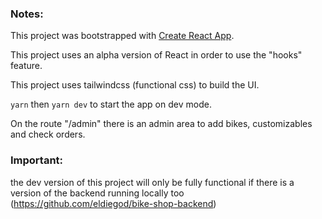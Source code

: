 ### Notes:
This project was bootstrapped with [Create React App](https://github.com/facebook/create-react-app).

This project uses an alpha version of React in order to use the "hooks" feature.

This project uses tailwindcss (functional css) to build the UI.

`yarn` then `yarn dev` to start the app on dev mode.

On the route "/admin" there is an admin area to add bikes, customizables and check orders.

### Important: 
the dev version of this project will only be fully functional if there is a version of the backend running locally too (https://github.com/eldiegod/bike-shop-backend)
